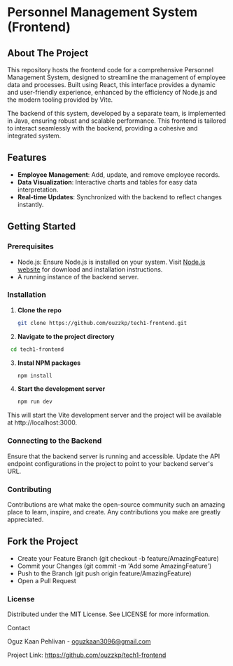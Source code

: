 # Personnel Management System (Frontend)

## About The Project
This repository hosts the frontend code for a comprehensive Personnel Management System, designed to streamline the management of employee data and processes. Built using React, this interface provides a dynamic and user-friendly experience, enhanced by the efficiency of Node.js and the modern tooling provided by Vite.

The backend of this system, developed by a separate team, is implemented in Java, ensuring robust and scalable performance. This frontend is tailored to interact seamlessly with the backend, providing a cohesive and integrated system.

## Features
- **Employee Management**: Add, update, and remove employee records.
- **Data Visualization**: Interactive charts and tables for easy data interpretation.
- **Real-time Updates**: Synchronized with the backend to reflect changes instantly.

## Getting Started

### Prerequisites
- Node.js: Ensure Node.js is installed on your system. Visit [Node.js website](https://nodejs.org/) for download and installation instructions.
- A running instance of the backend server.

### Installation
1. **Clone the repo**
   ```sh
   git clone https://github.com/ouzzkp/tech1-frontend.git
   ```
2. **Navigate to the project directory**
  ```sh
   cd tech1-frontend
   ```
3. **Instal NPM packages**
   ```sh
   npm install
   ```
4. **Start the development server**
   ```sh
   npm run dev
   ```
This will start the Vite development server and the project will be available at http://localhost:3000.

### Connecting to the Backend
Ensure that the backend server is running and accessible. Update the API endpoint configurations in the project to point to your backend server's URL.

### Contributing

Contributions are what make the open-source community such an amazing place to learn, inspire, and create. Any contributions you make are greatly appreciated.

## Fork the Project
- Create your Feature Branch (git checkout -b feature/AmazingFeature)
- Commit your Changes (git commit -m 'Add some AmazingFeature')
- Push to the Branch (git push origin feature/AmazingFeature)
- Open a Pull Request

### License

Distributed under the MIT License. See LICENSE for more information.

Contact

Oguz Kaan Pehlivan - oguzkaan3096@gmail.com

Project Link: https://github.com/ouzzkp/tech1-frontend


   

